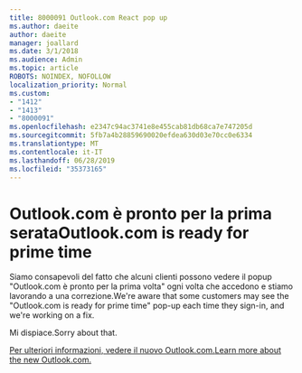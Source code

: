 ```yaml
---
title: 8000091 Outlook.com React pop up
ms.author: daeite
author: daeite
manager: joallard
ms.date: 3/1/2018
ms.audience: Admin
ms.topic: article
ROBOTS: NOINDEX, NOFOLLOW
localization_priority: Normal
ms.custom:
- "1412"
- "1413"
- "8000091"
ms.openlocfilehash: e2347c94ac3741e8e455cab81db68ca7e747205d
ms.sourcegitcommit: 5fb7a4b28859690020efdea630d03e70cc0e6334
ms.translationtype: MT
ms.contentlocale: it-IT
ms.lasthandoff: 06/28/2019
ms.locfileid: "35373165"
---
```

# <a name="outlookcom-is-ready-for-prime-time"></a><span data-ttu-id="6ad09-102">Outlook.com è pronto per la prima serata</span><span class="sxs-lookup"><span data-stu-id="6ad09-102">Outlook.com is ready for prime time</span></span>

<span data-ttu-id="6ad09-103">Siamo consapevoli del fatto che alcuni clienti possono vedere il popup "Outlook.com è pronto per la prima volta" ogni volta che accedono e stiamo lavorando a una correzione.</span><span class="sxs-lookup"><span data-stu-id="6ad09-103">We're aware that some customers may see the "Outlook.com is ready for prime time" pop-up each time they sign-in, and we're working on a fix.</span></span>

<span data-ttu-id="6ad09-104">Mi dispiace.</span><span class="sxs-lookup"><span data-stu-id="6ad09-104">Sorry about that.</span></span>

[<span data-ttu-id="6ad09-105">Per ulteriori informazioni, vedere il nuovo Outlook.com.</span><span class="sxs-lookup"><span data-stu-id="6ad09-105">Learn more about the new Outlook.com.</span></span>](https://go.microsoft.com/fwlink/p/?linkid=2001300)